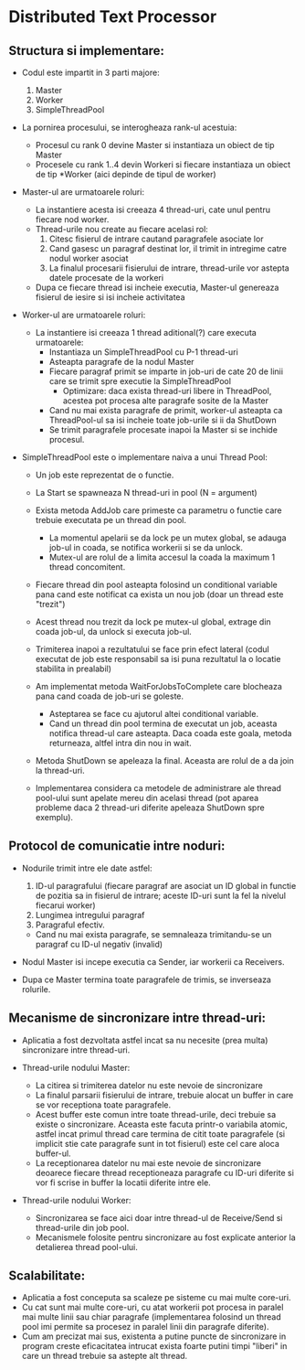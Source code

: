 # Distributed Text Processor


Structura si implementare:
--------------------------

- Codul este impartit in 3 parti majore:
  1. Master
  2. Worker
  3. SimpleThreadPool


- La pornirea procesului, se interogheaza rank-ul acestuia:
  - Procesul cu rank 0 devine Master si instantiaza un obiect de tip Master
  - Procesele cu rank 1..4 devin Workeri si fiecare instantiaza un obiect 
  de tip *Worker (aici depinde de tipul de worker)

- Master-ul are urmatoarele roluri:
  - La instantiere acesta isi creeaza 4 thread-uri, cate unul pentru fiecare
  nod worker.
  - Thread-urile nou create au fiecare acelasi rol:
    1. Citesc fisierul de intrare cautand paragrafele asociate lor
    2. Cand gasesc un paragraf destinat lor, il trimit in intregime catre nodul
    worker asociat
    3. La finalul procesarii fisierului de intrare, thread-urile vor astepta
    datele procesate de la workeri
  - Dupa ce fiecare thread isi incheie executia, Master-ul genereaza fisierul
  de iesire si isi incheie activitatea

- Worker-ul are urmatoarele roluri:
  - La instantiere isi creeaza 1 thread aditional(?) care executa urmatoarele:
    - Instantiaza un SimpleThreadPool cu P-1 thread-uri
    - Asteapta paragrafe de la nodul Master
    - Fiecare paragraf primit se imparte in job-uri de cate 20 de linii care se
    trimit spre executie la SimpleThreadPool
      - Optimizare: daca exista thread-uri libere in ThreadPool, acestea pot
      procesa alte paragrafe sosite de la Master
    - Cand nu mai exista paragrafe de primit, worker-ul asteapta ca ThreadPool-ul
    sa isi incheie toate job-urile si ii da ShutDown
    - Se trimit paragrafele procesate inapoi la Master si se inchide procesul.

- SimpleThreadPool este o implementare naiva a unui Thread Pool:
  - Un job este reprezentat de o functie.
  - La Start se spawneaza N thread-uri in pool (N = argument)
  - Exista metoda AddJob care primeste ca parametru o functie care trebuie
  executata pe un thread din pool.
    - La momentul apelarii se da lock pe un mutex global, se adauga job-ul
    in coada, se notifica workerii si se da unlock.
    - Mutex-ul are rolul de a limita accesul la coada la maximum 1 thread
    concomitent.
  - Fiecare thread din pool asteapta folosind un conditional variable pana
  cand este notificat ca exista un nou job (doar un thread este "trezit")
  - Acest thread nou trezit da lock pe mutex-ul global, extrage din coada
  job-ul, da unlock si executa job-ul.
  - Trimiterea inapoi a rezultatului se face prin efect lateral (codul
  executat de job este responsabil sa isi puna rezultatul la o locatie
  stabilita in prealabil)
  - Am implementat metoda WaitForJobsToComplete care blocheaza pana cand
  coada de job-uri se goleste.
    - Asteptarea se face cu ajutorul altei conditional variable.
    - Cand un thread din pool termina de executat un job, aceasta notifica
    thread-ul care asteapta. Daca coada este goala, metoda returneaza,
    altfel intra din nou in wait.
  - Metoda ShutDown se apeleaza la final. Aceasta are rolul de a da join
  la thread-uri.

  - Implementarea considera ca metodele de administrare ale thread pool-ului
  sunt apelate mereu din acelasi thread (pot aparea probleme daca 2 thread-uri
  diferite apeleaza ShutDown spre exemplu).


Protocol de comunicatie intre noduri:
-------------------------------------

- Nodurile trimit intre ele date astfel:
  1. ID-ul paragrafului (fiecare paragraf are asociat un ID global
  in functie de pozitia sa in fisierul de intrare; aceste ID-uri
  sunt la fel la nivelul fiecarui worker)
  2. Lungimea intregului paragraf
  3. Paragraful efectiv.
  - Cand nu mai exista paragrafe, se semnaleaza trimitandu-se un paragraf
  cu ID-ul negativ (invalid)

- Nodul Master isi incepe executia ca Sender, iar workerii ca Receivers.
- Dupa ce Master termina toate paragrafele de trimis, se inverseaza rolurile.


Mecanisme de sincronizare intre thread-uri:
-------------------------------------------

- Aplicatia a fost dezvoltata astfel incat sa nu necesite (prea multa) sincronizare
intre thread-uri.

- Thread-urile nodului Master:
  - La citirea si trimiterea datelor nu este nevoie de sincronizare
  - La finalul parsarii fisierului de intrare, trebuie alocat un buffer in care
  se vor receptiona toate paragrafele.
  - Acest buffer este comun intre toate thread-urile, deci trebuie sa existe
  o sincronizare. Aceasta este facuta printr-o variabila atomic, astfel incat
  primul thread care termina de citit toate paragrafele (si implicit stie
  cate paragrafe sunt in tot fisierul) este cel care aloca buffer-ul.
  - La receptionarea datelor nu mai este nevoie de sincronizare deoarece
  fiecare thread receptioneaza paragrafe cu ID-uri diferite si vor fi scrise
  in buffer la locatii diferite intre ele.

- Thread-urile nodului Worker:
  - Sincronizarea se face aici doar intre thread-ul de Receive/Send si
  thread-urile din job pool.
  - Mecanismele folosite pentru sincronizare au fost explicate anterior la
  detalierea thread pool-ului.


Scalabilitate:
--------------

- Aplicatia a fost conceputa sa scaleze pe sisteme cu mai multe core-uri.
- Cu cat sunt mai multe core-uri, cu atat workerii pot procesa in paralel
mai multe linii sau chiar paragrafe (implementarea folosind un thread pool
imi permite sa procesez in paralel linii din paragrafe diferite).
- Cum am precizat mai sus, existenta a putine puncte de sincronizare in
program creste eficacitatea intrucat exista foarte putini timpi "liberi"
in care un thread trebuie sa astepte alt thread.

